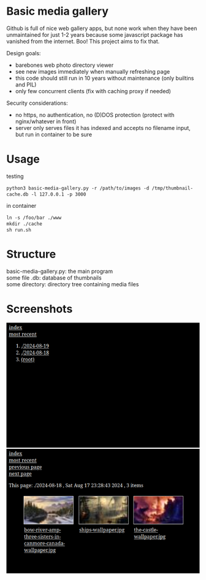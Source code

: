 # Basic media gallery

Github is full of nice web gallery apps, but none work when they have been unmaintained for just 1-2 years because some javascript package has vanished from the internet. Boo! This project aims to fix that.

Design goals:
- barebones web photo directory viewer
- see new images immediately when manually refreshing page
- this code should still run in 10 years without maintenance (only builtins and PIL)
- only few concurrent clients (fix with caching proxy if needed)

Security considerations:
- no https, no authentication, no (D)DOS protection (protect with nginx/whatever in front)
- server only serves files it has indexed and accepts no filename input, but run in container to be sure

# Usage

testing
```
python3 basic-media-gallery.py -r /path/to/images -d /tmp/thumbnail-cache.db -l 127.0.0.1 -p 3000
```

in container
```
ln -s /foo/bar ./www
mkdir ./cache
sh run.sh
```

# Structure

basic-media-gallery.py: the main program  
some file .db: database of thumbnails  
some directory: directory tree containing media files  

# Screenshots

![index](./readme/index.png)  
![page](./readme/page.png)  

